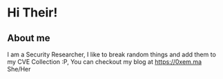# Hi Their!

## About me
I am a Security Researcher, I like to break random things and add them to my CVE Collection :P, You can checkout my blog at https://0xem.ma
She/Her
